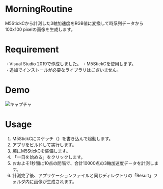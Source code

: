 # MorningRoutine
M5StickCから計測した3軸加速度をRGB値に変換して時系列データから100x100 pixelの画像を生成します。

# Requirement
・Visual Studio 2019で作成しました。
・M5StickCを使用します。  
・追加でインストールが必要なライブラリはございません。

# Demo
![キャプチャ](https://user-images.githubusercontent.com/52129472/134017784-e34020b7-9661-4142-bb42-2f31d86ece64.JPG)

# Usage
1. M5StickCにスケッチ（）を書き込んで起動します。
2. アプリをビルドして実行します。
3. 腕にM5StickCを装備します。
4. 「一日を始める」をクリックします。
5. おおよそ1秒間に10点の間隔で、合計10000点の3軸加速度データを計測します。
6. 計測完了後、アプリケーションファイルと同じディレクトリの「Result」フォルダ内に画像が生成されます。
